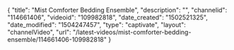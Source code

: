 {
    "title": "Mist Comforter Bedding Ensemble",
    "description": "",
    "channelid": "114661406",
    "videoid": "109982818",
    "date_created": "1502521325",
    "date_modified": "1504247457",
    "type": "captivate",
    "layout": "channelVideo",
    "url": "\/latest-videos\/mist-comforter-bedding-ensemble\/114661406-109982818"
}